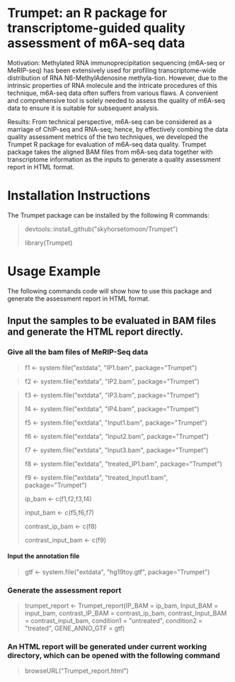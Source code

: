 # Trumpet: an R package for transcriptome-guided quality assessment of m6A-seq data
Motivation: Methylated RNA immunoprecipitation sequencing (m6A-seq or MeRIP-seq) has been extensively used for profiling transcriptome-wide distribution of RNA N6-MethylAdenosine methyla-tion. However, due to the intrinsic properties of RNA molecule and the intricate procedures of this technique, m6A-seq data often suffers from various flaws. A convenient and comprehensive tool is solely needed to assess the quality of m6A-seq data to ensure it is suitable for subsequent analysis.

Results: From technical perspective, m6A-seq can be considered as a marriage of ChIP-seq and RNA-seq; hence, by effectively combing the data quality assessment metrics of the two techniques, we developed the Trumpet R package for evaluation of m6A-seq data quality. Trumpet package takes the aligned BAM files from m6A-seq data together with transcriptome information as the inputs to generate a quality assessment report in HTML format.

# Installation Instructions
The Trumpet package can be installed by the following R commands:
> devtools::install_github("skyhorsetomoon/Trumpet")
> 
> library(Trumpet)

# Usage Example
The following commands code will show how to use this package and generate the assessment report in HTML format.


## Input the samples to be evaluated in BAM files and generate the HTML report directly.

### Give all the bam files of MeRIP-Seq data
> f1 <- system.file("extdata", "IP1.bam", package="Trumpet")

> f2 <- system.file("extdata", "IP2.bam", package="Trumpet")

> f3 <- system.file("extdata", "IP3.bam", package="Trumpet")
> 
> f4 <- system.file("extdata", "IP4.bam", package="Trumpet")
> 
> f5 <- system.file("extdata", "Input1.bam", package="Trumpet")
> 
> f6 <- system.file("extdata", "Input2.bam", package="Trumpet")
> 
> f7 <- system.file("extdata", "Input3.bam", package="Trumpet")
> 
> f8 <- system.file("extdata", "treated_IP1.bam", package="Trumpet")
> 
> f9 <- system.file("extdata", "treated_Input1.bam", package="Trumpet")
> 
> ip\_bam <- c(f1,f2,f3,f4)
> 
> input\_bam <- c(f5,f6,f7)
> 
> contrast\_ip\_bam <- c(f8)
> 
> contrast\_input\_bam <- c(f9)

#### Input the annotation file
> gtf <- system.file("extdata", "hg19toy.gtf", package="Trumpet")

### Generate the assessment report 

> trumpet\_report <- Trumpet_report(IP_BAM = ip_bam,
>                                   Input\_BAM = input\_bam,
>                                   contrast\_IP_BAM = contrast\_ip\_bam,
>                                   contrast\_Input\_BAM = contrast\_input\_bam,
>                                   condition1 = "untreated",
>                                   condition2 = "treated",
>                                   GENE\_ANNO\_GTF = gtf)

### An HTML report will be generated under current working directory, which can be opened with the following command                        
> browseURL("Trumpet_report.html")
